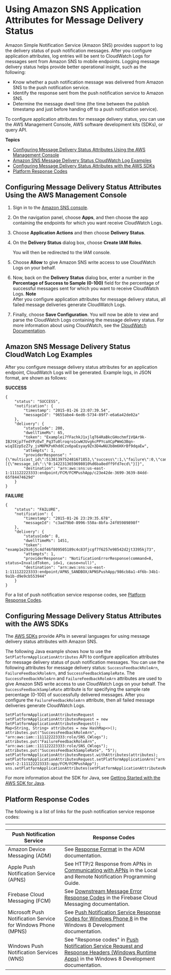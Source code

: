 # Using Amazon SNS Application Attributes for Message Delivery Status<a name="sns-msg-status"></a>

Amazon Simple Notification Service \(Amazon SNS\) provides support to log the delivery status of push notification messages\. After you configure application attributes, log entries will be sent to CloudWatch Logs for messages sent from Amazon SNS to mobile endpoints\. Logging message delivery status helps provide better operational insight, such as the following: 
+ Know whether a push notification message was delivered from Amazon SNS to the push notification service\.
+ Identify the response sent from the push notification service to Amazon SNS\.
+ Determine the message dwell time \(the time between the publish timestamp and just before handing off to a push notification service\)\.

 To configure application attributes for message delivery status, you can use the AWS Management Console, AWS software development kits \(SDKs\), or query API\. 

**Topics**
+ [Configuring Message Delivery Status Attributes Using the AWS Management Console](#sns-msg-console)
+ [Amazon SNS Message Delivery Status CloudWatch Log Examples](#sns-msg-examples)
+ [Configuring Message Delivery Status Attributes with the AWS SDKs](#sns-msg-sdk)
+ [Platform Response Codes](#platform-returncodes)

## Configuring Message Delivery Status Attributes Using the AWS Management Console<a name="sns-msg-console"></a>

1. Sign in to the [Amazon SNS console](https://console.aws.amazon.com/sns/)\.

1. On the navigation panel, choose **Apps**, and then choose the app containing the endpoints for which you want receive CloudWatch Logs\.

1. Choose **Application Actions** and then choose **Delivery Status**\.

1. On the **Delivery Status** dialog box, choose **Create IAM Roles**\.

   You will then be redirected to the IAM console\.

1. Choose **Allow** to give Amazon SNS write access to use CloudWatch Logs on your behalf\.

1. Now, back on the **Delivery Status** dialog box, enter a number in the **Percentage of Success to Sample \(0\-100\)** field for the percentage of successful messages sent for which you want to receive CloudWatch Logs\.
**Note**  
After you configure application attributes for message delivery status, all failed message deliveries generate CloudWatch Logs\.

1. Finally, choose **Save Configuration**\. You will now be able to view and parse the CloudWatch Logs containing the message delivery status\. For more information about using CloudWatch, see the [CloudWatch Documentation](https://aws.amazon.com/documentation/cloudwatch)\.

## Amazon SNS Message Delivery Status CloudWatch Log Examples<a name="sns-msg-examples"></a>

After you configure message delivery status attributes for an application endpoint, CloudWatch Logs will be generated\. Example logs, in JSON format, are shown as follows:

**SUCCESS**

```
{
    "status": "SUCCESS",
    "notification": {
        "timestamp": "2015-01-26 23:07:39.54",
        "messageId": "9655abe4-6ed6-5734-89f7-e6a6a42de02a"
    },
    "delivery": {
        "statusCode": 200,
        "dwellTimeMs": 65,
        "token": "Examplei7fFachkJ1xjlqT64RaBkcGHochmf1VQAr9k-IBJtKjp7fedYPzEwT_Pq3Tu0lroqro1cwWJUvgkcPPYcaXCpPWmG3Bqn-wiqIEzp5zZ7y_jsM0PKPxKhddCzx6paEsyay9Zn3D4wNUJb8m6HXrBf9dqaEw",
        "attempts": 1,
        "providerResponse": "{\"multicast_id\":5138139752481671853,\"success\":1,\"failure\":0,\"canonical_ids\":0,\"results\":[{\"message_id\":\"0:1422313659698010%d6ba8edff9fd7ecd\"}]}",
        "destination": "arn:aws:sns:us-east-1:111122223333:endpoint/FCM/FCMPushApp/c23e42de-3699-3639-84dd-65f84474629d"
    }
}
```

**FAILURE**

```
{
    "status": "FAILURE",
    "notification": {
        "timestamp": "2015-01-26 23:29:35.678",
        "messageId": "c3ad79b0-8996-550a-8bfa-24f05989898f"
    },
    "delivery": {
        "statusCode": 8,
        "dwellTimeMs": 1451,
        "token": "examp1e29z6j5c4df46f809505189c4c83fjcgf7f6257e98542d2jt3395kj73",
        "attempts": 1,
        "providerResponse": "NotificationErrorResponse(command=8, status=InvalidToken, id=1, cause=null)",
        "destination": "arn:aws:sns:us-east-1:111122223333:endpoint/APNS_SANDBOX/APNSPushApp/986cb8a1-4f6b-34b1-9a1b-d9e9cb553944"
    }
}
```

For a list of push notification service response codes, see [Platform Response Codes](#platform-returncodes)\.

## Configuring Message Delivery Status Attributes with the AWS SDKs<a name="sns-msg-sdk"></a>

The [AWS SDKs](https://aws.amazon.com/tools/) provide APIs in several languages for using message delivery status attributes with Amazon SNS\. 

The following Java example shows how to use the `SetPlatformApplicationAttributes` API to configure application attributes for message delivery status of push notification messages\. You can use the following attributes for message delivery status: `SuccessFeedbackRoleArn`, `FailureFeedbackRoleArn`, and `SuccessFeedbackSampleRate`\. The `SuccessFeedbackRoleArn` and `FailureFeedbackRoleArn` attributes are used to give Amazon SNS write access to use CloudWatch Logs on your behalf\. The `SuccessFeedbackSampleRate` attribute is for specifying the sample rate percentage \(0\-100\) of successfully delivered messages\. After you configure the `FailureFeedbackRoleArn` attribute, then all failed message deliveries generate CloudWatch Logs\. 

```
SetPlatformApplicationAttributesRequest setPlatformApplicationAttributesRequest = new SetPlatformApplicationAttributesRequest();
Map<String, String> attributes = new HashMap<>();
attributes.put("SuccessFeedbackRoleArn", "arn:aws:iam::111122223333:role/SNS_CWlogs");
attributes.put("FailureFeedbackRoleArn", "arn:aws:iam::111122223333:role/SNS_CWlogs");
attributes.put("SuccessFeedbackSampleRate", "5");
setPlatformApplicationAttributesRequest.withAttributes(attributes);
setPlatformApplicationAttributesRequest.setPlatformApplicationArn("arn:aws:sns:us-west-2:111122223333:app/FCM/FCMPushApp");
sns.setPlatformApplicationAttributes(setPlatformApplicationAttributesRequest);
```

For more information about the SDK for Java, see [Getting Started with the AWS SDK for Java](https://aws.amazon.com/developers/getting-started/java/)\.

## Platform Response Codes<a name="platform-returncodes"></a>

The following is a list of links for the push notification service response codes:


****  

| Push Notification Service | Response Codes | 
| --- | --- | 
| Amazon Device Messaging \(ADM\) | See [Response Format](https://developer.amazon.com/docs/adm/send-message.html#response-format) in the ADM documentation\. | 
| Apple Push Notification Service \(APNS\) | See HTTP/2 Response from APNs in [Communicating with APNs](https://developer.apple.com/library/archive/documentation/NetworkingInternet/Conceptual/RemoteNotificationsPG/CommunicatingwithAPNs.html#//apple_ref/doc/uid/TP40008194-CH11-SW1) in the Local and Remote Notification Programming Guide\. | 
| Firebase Cloud Messaging \(FCM\) | See [Downstream Message Error Response Codes](https://firebase.google.com/docs/cloud-messaging/http-server-ref#error-codes) in the Firebase Cloud Messaging documentation\. | 
| Microsoft Push Notification Service for Windows Phone \(MPNS\) | See [Push Notification Service Response Codes for Windows Phone 8](https://msdn.microsoft.com/en-us/library/windows/apps/ff941100%28v=vs.105%29.aspx#BKMK_PushNotificationServiceResponseCodes) in the Windows 8 Development documentation\. | 
| Windows Push Notification Services \(WNS\) | See "Response codes" in [Push Notification Service Request and Response Headers \(Windows Runtime Apps\)](https://msdn.microsoft.com/en-us/library/windows/apps/hh465435.aspx) in the Windows 8 Development documentation\. | 